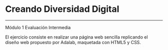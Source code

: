 # Creando Diversidad Digital
***

Módulo 1 Evaluación Intermedia

El ejercicio consiste en realizar una página web sencilla replicando el diseño web propuesto por Adalab, maquetada con HTML5 y CSS.
